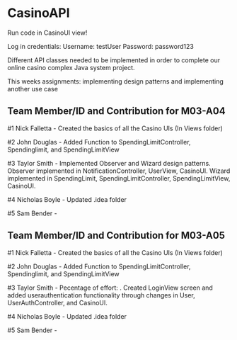 # CasinoAPI
Run code in CasinoUI view!

Log in credentials:
Username: testUser
Password: password123

Different API classes needed to be implemented in order to complete our online casino complex Java system project.

This weeks assignments: implementing design patterns and implementing another use case

## Team Member/ID and Contribution for M03-A04

#1 Nick Falletta - Created the basics of all the Casino UIs (In Views folder)

#2 John Douglas - Added Function to SpendingLimitController, Spendinglimit, and SpendingLimitView

#3 Taylor Smith - Implemented Observer and Wizard design patterns. Observer implemented in NotificationController, UserView, CasinoUI. Wizard implemented in SpendingLimit, SpendingLimitController, SpendingLimitView, CasinoUI.

#4 Nicholas Boyle - Updated .idea folder

#5 Sam Bender -

## Team Member/ID and Contribution for M03-A05

#1 Nick Falletta - Created the basics of all the Casino UIs (In Views folder)

#2 John Douglas - Added Function to SpendingLimitController, Spendinglimit, and SpendingLimitView

#3 Taylor Smith - Pecentage of effort: . Created LoginView screen and added userauthentication functionality through changes in User, UserAuthController, and CasinoUI.

#4 Nicholas Boyle - Updated .idea folder

#5 Sam Bender -
